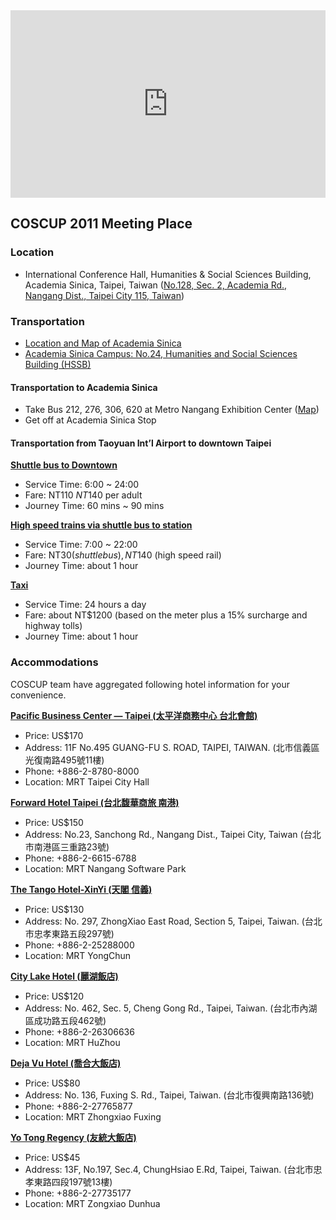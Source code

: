<iframe width="100%" height="300" frameborder="0" scrolling="no" marginheight="0" marginwidth="0" src="http://maps.google.com.tw/maps/ms?hl=en-US&amp;ie=UTF8&amp;brcurrent=3,0x3442ab495b606237:0x20444928bf584bbf,0,0x3442ac6b61dbbd9d:0xc0c243da98cba64b&amp;msa=0&amp;msid=211565165749517597023.0004859c3dab86bad587a&amp;ll=25.048747,121.612043&amp;spn=0.023327,0.054846&amp;z=14&amp;output=embed"></iframe>

## COSCUP 2011 Meeting Place

### Location

* International Conference Hall, Humanities & Social Sciences Building, Academia Sinica, Taipei, Taiwan
(<a href="http://maps.google.com/maps?q=%E5%8F%B0%E5%8C%97%E5%B8%82%E5%8D%97%E6%B8%AF%E5%8D%80%E7%A0%94%E7%A9%B6%E9%99%A2%E8%B7%AF%E4%BA%8C%E6%AE%B5128%E8%99%9F">No.128, Sec. 2, Academia Rd., Nangang Dist., Taipei City 115, Taiwan</a>)

### Transportation

* <a target="_blank" href="http://home.sinica.edu.tw/en/site/location.html">Location and Map of Academia Sinica</a>
* <a target="_blank" href="http://www.sinica.edu.tw/as/map/asmap.html">Academia Sinica Campus: No.24, Humanities and Social Sciences Building (HSSB)</a>

#### Transportation to Academia Sinica

* Take Bus 212, 276, 306, 620 at Metro Nangang Exhibition Center ([Map](http://english.trtc.com.tw/ct.asp?xItem=1056373&CtNode=27496&mp=122032))
* Get off at Academia Sinica Stop

#### Transportation from Taoyuan Int&#8217;l Airport to downtown Taipei

**[Shuttle bus to Downtown](http://www.taoyuan-airport.com/english/Publish.jsp?cnid=100150)**

* Service Time: 6:00 ~ 24:00
* Fare: NT$110 ~ NT$140 per adult
* Journey Time: 60 mins ~ 90 mins

**[High speed trains via shuttle bus to station](http://www.taoyuan-airport.com/english/Publish.jsp?cnid=1226)**

* Service Time: 7:00 ~ 22:00
* Fare: NT$30 (shuttle bus), NT$140 (high speed rail)
* Journey Time: about 1 hour

**[Taxi](http://www.taoyuan-airport.com/english/Publish.jsp?cnid=1218)**

* Service Time: 24 hours a day
* Fare: about NT$1200 (based on the meter plus a 15% surcharge and highway tolls)
* Journey Time: about 1 hour

### Accommodations

COSCUP team have aggregated following hotel information for your convenience.

**[Pacific Business Center &mdash; Taipei (太平洋商務中心 台北會館)](http://www.businesscenter.com.tw/)**

* Price: US$170
* Address: 11F No.495 GUANG-FU S. ROAD, TAIPEI, TAIWAN. (北市信義區光復南路495號11樓)
* Phone: +886-2-8780-8000
* Location: MRT Taipei City Hall

**[Forward Hotel Taipei (台北馥華商旅 南港)](http://www.fwhotel.tw/ng/frame_en.html)**

* Price: US$150
* Address: No.23, Sanchong Rd., Nangang Dist., Taipei City, Taiwan (台北市南港區三重路23號)
* Phone: +886-2-6615-6788 
* Location: MRT Nangang Software Park

**[The Tango Hotel-XinYi (天閣 信義)](http://www.tango-hotels.com/)**

* Price: US$130
* Address: No. 297, ZhongXiao East Road, Section 5, Taipei, Taiwan. (台北市忠孝東路五段297號)
* Phone: +886-2-25288000
* Location: MRT YongChun

**[City Lake Hotel (麗湖飯店)](http://www.citylake.com.tw/)**

* Price: US$120
* Address: No. 462, Sec. 5, Cheng Gong Rd., Taipei, Taiwan. (台北市內湖區成功路五段462號)
* Phone: +886-2-26306636
* Location: MRT HuZhou

**[Deja Vu Hotel (喬合大飯店)](http://www.city-hotel.com.tw/)**

* Price: US$80
* Address: No. 136, Fuxing S. Rd., Taipei, Taiwan. (台北市復興南路136號)
* Phone: +886-2-27765877
* Location: MRT Zhongxiao Fuxing

**[Yo Tong Regency (友統大飯店)](http://yotong.ffh.com.tw/)**

* Price: US$45
* Address: 13F, No.197, Sec.4, ChungHsiao E.Rd, Taipei, Taiwan. (台北市忠孝東路四段197號13樓)
* Phone: +886-2-27735177
* Location: MRT Zongxiao Dunhua


